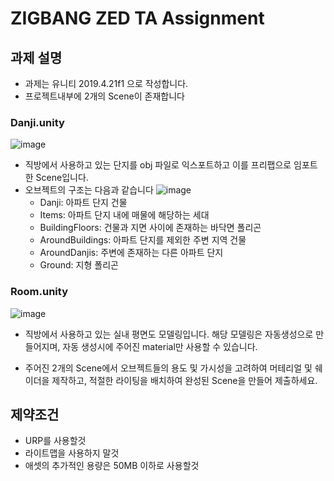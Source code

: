 # ZIGBANG ZED TA Assignment

## 과제 설명

- 과제는 유니티 2019.4.21f1 으로 작성합니다.
- 프로젝트내부에 2개의 Scene이 존재합니다

### Danji.unity
![image](https://user-images.githubusercontent.com/52955606/122860977-a5137d00-d359-11eb-87b8-5cc82b3ff6f4.png)
- 직방에서 사용하고 있는 단지를 obj 파일로 익스포트하고 이를 프리팹으로 임포트한 Scene입니다.
- 오브젝트의 구조는 다음과 같습니다
![image](https://user-images.githubusercontent.com/52955606/122861078-cf653a80-d359-11eb-9fef-9e59731129a7.png)
  - Danji: 아파트 단지 건물
  - Items: 아파트 단지 내에 매물에 해당하는 세대
  - BuildingFloors: 건물과 지면 사이에 존재하는 바닥면 폴리곤
  - AroundBuildings: 아파트 단지를 제외한 주변 지역 건물 
  - AroundDanjis: 주변에 존재하는 다른 아파트 단지
  - Ground: 지형 폴리곤
### Room.unity
![image](https://user-images.githubusercontent.com/52955606/122860915-83b29100-d359-11eb-9f92-8e96eabb4adf.png)
- 직방에서 사용하고 있는 실내 평면도 모델링입니다. 해당 모델링은 자동생성으로 만들어지며, 자동 생성시에 주어진 material만 사용할 수 있습니다.

- 주어진 2개의 Scene에서 오브젝트들의 용도 및 가시성을 고려하여 머테리얼 및 쉐이더을 제작하고, 적절한 라이팅을 배치하여 완성된 Scene을 만들어 제출하세요.

## 제약조건
- URP를 사용할것 
- 라이트맵을 사용하지 말것
- 애셋의 추가적인 용량은 50MB 이하로 사용할것
